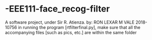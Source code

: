 # -EEE111-face_recog-filter
A software project, under Sir R. Atienza.
by: RON LEXAR M VALE 2018-10756
in running the program [rtfilterfinal.py], make sure that all the accompanying files [such as pics, etc.] are within the same folder
